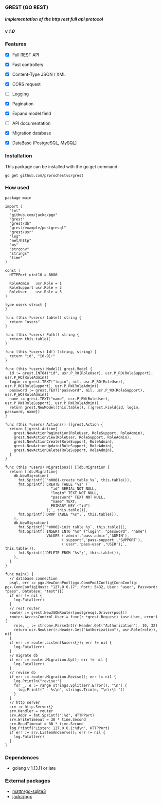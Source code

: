 ### GREST (GO REST) ###
##### Implementation of the http rest full api protocol
##### v 1.0


### Features ###
 - [x] Full REST API
 - [x] Fast controllers
 - [x] Content-Type JSON / XML
 - [x] CORS request  
 - [ ] Logging
 - [x] Pagination
 - [x] Expand model field
 - [ ] API documentation
 - [x] Migration database
 - [x] DataBase (PostgreSQL, ~~MySQL~~)


### Installation ###

This package can be installed with the go get command:

`go get github.com/prorochestvo/grest`

### How used ###
```
package main

import (
  "fmt"
  "github.com/jackc/pgx"
  "grest"
  "grest/db"
  "grest/example/postgresql"
  "grest/usr"
  "log"
  "net/http"
  "os"
  "strconv"
  "strings"
  "time"
)

const (
  HTTPPort uint16 = 8080

  RoleAdmin   usr.Role = 1
  RoleSupport usr.Role = 2
  RoleUser    usr.Role = 3
)

type users struct {
}

func (this *users) table() string {
  return "users"
}

func (this *users) Path() string {
  return this.table()
}

func (this *users) Id() (string, string) {
  return "id", "[0-9]+"
}

func (this *users) Model() grest.Model {
  id := grest.INT64("id", usr.P_RO(RoleUser), usr.P_RO(RoleSupport), usr.P_RO(RoleAdmin))
  login := grest.TEXT("login", nil, usr.P_RO(RoleUser), usr.P_RO(RoleSupport), usr.P_RW(RoleAdmin))
  password := grest.TEXT("password", nil, usr.P_WO(RoleSupport), usr.P_WO(RoleAdmin))
  name := grest.TEXT("name", usr.P_RW(RoleUser), usr.P_RW(RoleSupport), usr.P_RW(RoleAdmin))
  return grest.NewModel(this.table(), []grest.Field{id, login, password, name})
}

func (this *users) Actions() []grest.Action {
  return []grest.Action{
    grest.NewActionPagination(RoleUser, RoleSupport, RoleAdmin),
    grest.NewActionView(RoleUser, RoleSupport, RoleAdmin),
    grest.NewActionCreate(RoleSupport, RoleAdmin),
    grest.NewActionUpdate(RoleSupport, RoleAdmin),
    grest.NewActionDelete(RoleSupport, RoleAdmin),
  }
}

func (this *users) Migrations() []db.Migration {
  return []db.Migration{
    db.NewMigration(
      fmt.Sprintf(`"m0001-create_table_%s`, this.table()),
      fmt.Sprintf(`CREATE TABLE "%s" (
                     "id" SERIAL NOT NULL,
                     "login" TEXT NOT NULL,
                     "password" TEXT NOT NULL,
                     "name" TEXT,
                     PRIMARY KEY ("id")
                   );`, this.table()),
      fmt.Sprintf(`DROP TABLE "%s";`, this.table()),
    ),
    db.NewMigration(
      fmt.Sprintf(`"m0002-init_table_%s`, this.table()),
      fmt.Sprintf(`INSERT INTO "%s" ("login", "password", "name")
                   VALUES ('admin','pass-admin','ADMIN'),
                          ('support','pass-support','SUPPORT'),
                          ('user','pass-user','USER');`, this.table()),
      fmt.Sprintf(`DELETE FROM "%s";`, this.table()),
    ),
  }
}

func main() {
  // database connection
  psql, err := pgx.NewConnPool(pgx.ConnPoolConfig{ConnConfig: pgx.ConnConfig{Host: "127.0.0.17", Port: 5432, User: "user", Password: "pass", Database: "test"}})
  if err != nil {
    log.Fatal(err)
  }
  // rest router
  router := grest.NewJSONRouter(postgresql.Driver(psql))
  router.AccessControl.User = func(r *grest.Request) (usr.User, error) {
    role, _ := strconv.ParseInt(r.Header.Get("Authorization"), 10, 32)
    return usr.NewUser(r.Header.Get("Authorization"), usr.Role(role)), nil
  }
  if err := router.Listen(&users{}); err != nil {
    log.Fatal(err)
  }
  // migrate db
  if err := router.Migration.Up(); err != nil {
    log.Fatal(err)
  }
  // revise db
  if err := router.Migration.Revise(); err != nil {
    log.Println("revise:")
    for _, e := range strings.Split(err.Error(), "\n") {
      log.Printf(" - %s\n", strings.Trim(e, "\n\r\t "))
    }
  }
  // http server
  srv := http.Server{}
  srv.Handler = router
  srv.Addr = fmt.Sprintf(":%d", HTTPPort)
  srv.WriteTimeout = 30 * time.Second
  srv.ReadTimeout = 30 * time.Second
  log.Printf("Listen: 127.0.0.1:%d\n", HTTPPort)
  if err := srv.ListenAndServe(); err != nil {
    log.Fatal(err)
  }
}
```

### Dependences ###
  * golang v 1.13.11 or late

### External packages ###
  * [mattn/go-sqlite3](https://github.com/mattn/go-sqlite3)
  * [jackc/pgx](https://github.com/jackc/pgx)